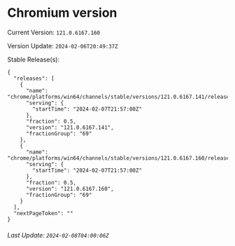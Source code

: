 # Chromium version

Current Version: `121.0.6167.160`

Version Update: `2024-02-06T20:49:37Z`

Stable Release(s):
```
{
  "releases": [
    {
      "name": "chrome/platforms/win64/channels/stable/versions/121.0.6167.141/releases/1707343020",
      "serving": {
        "startTime": "2024-02-07T21:57:00Z"
      },
      "fraction": 0.5,
      "version": "121.0.6167.141",
      "fractionGroup": "69"
    },
    {
      "name": "chrome/platforms/win64/channels/stable/versions/121.0.6167.160/releases/1707343020",
      "serving": {
        "startTime": "2024-02-07T21:57:00Z"
      },
      "fraction": 0.5,
      "version": "121.0.6167.160",
      "fractionGroup": "69"
    }
  ],
  "nextPageToken": ""
}
```

###### Last Update: `2024-02-08T04:00:06Z`
        